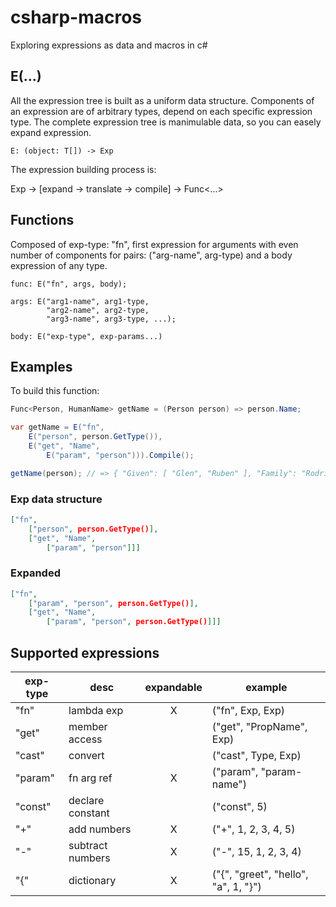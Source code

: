 # csharp-macros

Exploring expressions as data and macros in c#

## E(...)

All the expression tree is built as a uniform data structure. Components of an expression are of arbitrary types, depend on each specific expression type. The complete expression tree is manimulable data, so you can easely expand expression.

```
E: (object: T[]) -> Exp
```

The expression building process is:

Exp -> [expand -> translate -> compile] -> Func<...>

## Functions

Composed of exp-type: "fn", first expression for arguments with even number of components for pairs: ("arg-name", arg-type) and a body expression of any type.

```
func: E("fn", args, body);

args: E("arg1-name", arg1-type,
        "arg2-name", arg2-type,
        "arg3-name", arg3-type, ...);

body: E("exp-type", exp-params...)
```

## Examples

To build this function:

```csharp
Func<Person, HumanName> getName = (Person person) => person.Name;
```

```csharp
var getName = E("fn",
    E("person", person.GetType()),
    E("get", "Name",
        E("param", "person"))).Compile();

getName(person); // => { "Given": [ "Glen", "Ruben" ], "Family": "Rodriguez"}
```

### Exp data structure

```json
["fn",
    ["person", person.GetType()],
    ["get", "Name",
        ["param", "person"]]]
```

### Expanded

```json
["fn",
    ["param", "person", person.GetType()],
    ["get", "Name",
        ["param", "person", person.GetType()]]]
```

## Supported expressions

| exp-type | desc             | expandable | example                              |
| -------- | ---------------- | :--------: | ------------------------------------ |
| "fn"     | lambda exp       |     X      | ("fn", Exp, Exp)                     |
| "get"    | member access    |            | ("get", "PropName", Exp)             |
| "cast"   | convert          |            | ("cast", Type, Exp)                  |
| "param"  | fn arg ref       |     X      | ("param", "param-name")              |
| "const"  | declare constant |            | ("const", 5)                         |
| "+"      | add numbers      |     X      | ("+", 1, 2, 3, 4, 5)                 |
| "-"      | subtract numbers |     X      | ("-", 15, 1, 2, 3, 4)                |
| "{"      | dictionary       |     X      | ("{", "greet", "hello", "a", 1, "}") |
